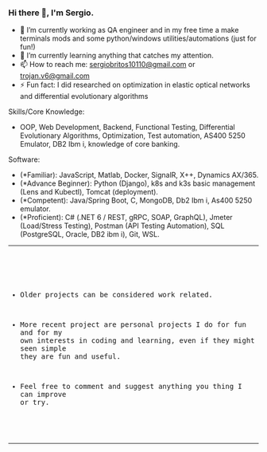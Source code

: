 ### Hi there 👋, I'm Sergio.

- 🔭 I’m currently working as QA engineer and in my free time a make terminals mods and some python/windows utilities/automations (just for fun!)
- 🌱 I’m currently learning anything that catches my attention.
- 📫 How to reach me: sergiobritos10110@gmail.com or trojan.v6@gmail.com
- ⚡ Fun fact: I did researched on optimization in elastic optical networks and differential evolutionary algorithms

Skills/Core Knowledge:
-    OOP, Web Development, Backend, Functional Testing, Differential Evolutionary Algorithms, Optimization, Test automation, AS400 5250 Emulator, DB2 Ibm i, knowledge of core banking.

Software:

-    (*Familiar): JavaScript, Matlab, Docker, SignalR, X++, Dynamics AX/365.
-    (*Advance Beginner): Python (Django), k8s and k3s basic management (Lens and Kubectl), Tomcat (deployment).
-    (*Competent): Java/Spring Boot, C, MongoDB, Db2 Ibm i, As400 5250 emulator.
-    (*Proficient): C# (.NET 6 / REST, gRPC, SOAP, GraphQL), Jmeter (Load/Stress Testing), Postman (API Testing Automation), SQL (PostgreSQL, Oracle, DB2 ibm i), Git, WSL.

---

<div style="white-space: pre-wrap; font-family: monospace;">
  
- Older projects can be considered work related.
  
- More recent project are personal projects I do for fun and for my own interests in coding and learning, even if they might seen simple they are fun and useful.
  
- Feel free to comment and suggest anything you thing I can improve or try.
</div>

---
